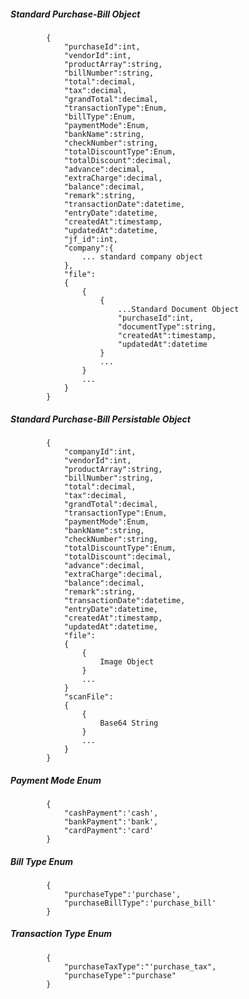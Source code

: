 ##### Standard Purchase-Bill Object
			{
				"purchaseId":int,
				"vendorId":int,
				"productArray":string,
				"billNumber":string,
				"total":decimal,
				"tax":decimal,
				"grandTotal":decimal,
				"transactionType":Enum,
				"billType":Enum,
				"paymentMode":Enum,
				"bankName":string,
				"checkNumber":string,
				"totalDiscountType":Enum,
				"totalDiscount":decimal,
				"advance":decimal,
				"extraCharge":decimal,
				"balance":decimal,
				"remark":string,
				"transactionDate":datetime,
				"entryDate":datetime,
				"createdAt":timestamp,
				"updatedAt":datetime,
				"jf_id":int,
				"company":{
					... standard company object
				},
				"file":
				{
					{
						{
							...Standard Document Object
							"purchaseId":int,
							"documentType":string,
							"createdAt":timestamp,
							"updatedAt":datetime
						}
						...
					}
					...
				}
            }
			
##### Standard Purchase-Bill Persistable Object
			{
				"companyId":int,
            	"vendorId":int,
				"productArray":string,
				"billNumber":string,
				"total":decimal,
				"tax":decimal,
				"grandTotal":decimal,
				"transactionType":Enum,
				"paymentMode":Enum,
				"bankName":string,
				"checkNumber":string,
				"totalDiscountType":Enum,
				"totalDiscount":decimal,
				"advance":decimal,
				"extraCharge":decimal,
				"balance":decimal,
				"remark":string,
				"transactionDate":datetime,
				"entryDate":datetime,
				"createdAt":timestamp,
				"updatedAt":datetime,
				"file":
				{
					{
						Image Object
					}
					...
				}
				"scanFile":
				{
					{
						Base64 String
					}
					...
				}
            }


##### Payment Mode Enum
			{
				"cashPayment":'cash',
				"bankPayment":'bank',
				"cardPayment":'card'
			}

##### Bill Type Enum
			{
				"purchaseType":'purchase',
				"purchaseBillType":'purchase_bill'
			}
##### Transaction Type Enum
			{
				"purchaseTaxType":"'purchase_tax",
				"purchaseType":"purchase"
			}